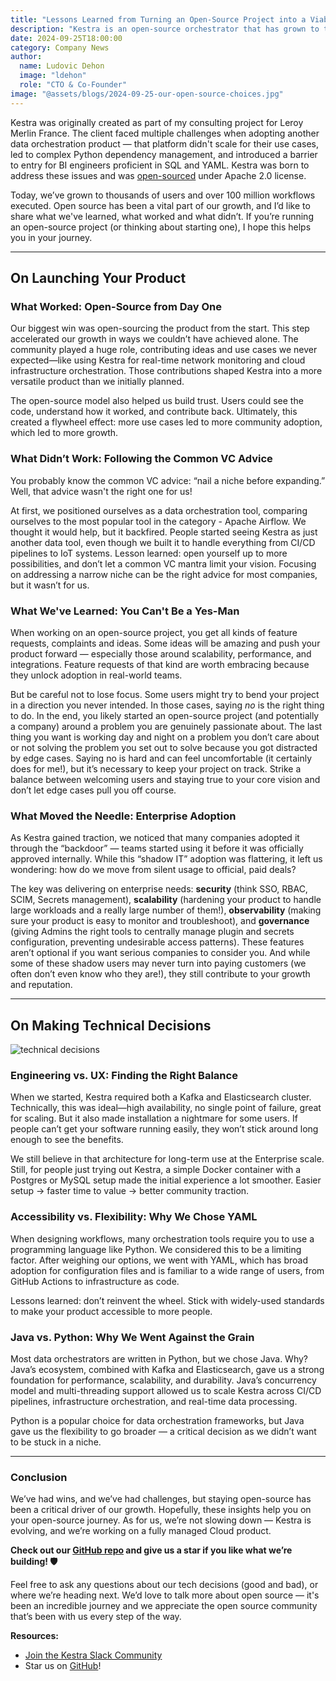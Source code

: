 ```yaml
---
title: "Lessons Learned from Turning an Open-Source Project into a Viable Business"
description: "Kestra is an open-source orchestrator that has grown to thousands of users. Staying true to open-source has been a key factor in our growth, and we’re sharing the lessons we’ve learned along the way."
date: 2024-09-25T18:00:00
category: Company News
author:
  name: Ludovic Dehon
  image: "ldehon"
  role: "CTO & Co-Founder"
image: "@assets/blogs/2024-09-25-our-open-source-choices.jpg"
---
```


Kestra was originally created as part of my consulting project for Leroy Merlin France. The client faced multiple challenges when adopting another data orchestration product — that platform didn't scale for their use cases, led to complex Python dependency management, and introduced a barrier to entry for BI engineers proficient in SQL and YAML. Kestra was born to address these issues and was [open-sourced](https://github.com/kestra-io/kestra) under Apache 2.0 license.

Today, we’ve grown to thousands of users and over 100 million workflows executed. Open source has been a vital part of our growth, and I’d like to share what we've learned, what worked and what didn’t. If you’re running an open-source project (or thinking about starting one), I hope this helps you in your journey.

---

## **On Launching Your Product**

### **What Worked: Open-Source from Day One**

Our biggest win was open-sourcing the product from the start. This step accelerated our growth in ways we couldn’t have achieved alone. The community played a huge role, contributing ideas and use cases we never expected—like using Kestra for real-time network monitoring and cloud infrastructure orchestration. Those contributions shaped Kestra into a more versatile product than we initially planned.

The open-source model also helped us build trust. Users could see the code, understand how it worked, and contribute back. Ultimately, this created a flywheel effect: more use cases led to more community adoption, which led to more growth.

### **What Didn’t Work: Following the Common VC Advice**

You probably know the common VC advice: “nail a niche before expanding.” Well, that advice wasn't the right one for us!

At first, we positioned ourselves as a data orchestration tool, comparing ourselves to the most popular tool in the category - Apache Airflow. We thought it would help, but it backfired. People started seeing Kestra as just another data tool, even though we built it to handle everything from CI/CD pipelines to IoT systems. Lesson learned: open yourself up to more possibilities, and don’t let a common VC mantra limit your vision. Focusing on addressing a narrow niche can be the right advice for most companies, but it wasn’t for us.

### **What We've Learned: You Can't Be a Yes-Man**

When working on an open-source project, you get all kinds of feature requests, complaints and ideas. Some ideas will be amazing and push your product forward — especially those around scalability, performance, and integrations. Feature requests of that kind are worth embracing because they unlock adoption in real-world teams.

But be careful not to lose focus. Some users might try to bend your project in a direction you never intended. In those cases, saying *no* is the right thing to do. In the end, you likely started an open-source project (and potentially a company) around a problem you are genuinely passionate about. The last thing you want is working day and night on a problem you don’t care about or not solving the problem you set out to solve because you got distracted by edge cases. Saying no is hard and can feel uncomfortable (it certainly does for me!), but it’s necessary to keep your project on track. Strike a balance between welcoming users and staying true to your core vision and don’t let edge cases pull you off course.

### **What Moved the Needle: Enterprise Adoption**

As Kestra gained traction, we noticed that many companies adopted it through the “backdoor” — teams started using it before it was officially approved internally. While this “shadow IT” adoption was flattering, it left us wondering: how do we move from silent usage to official, paid deals?

The key was delivering on enterprise needs: **security** (think SSO, RBAC, SCIM, Secrets management), **scalability** (hardening your product to handle large workloads and a really large number of them!), **observability** (making sure your product is easy to monitor and troubleshoot), and **governance** (giving Admins the right tools to centrally manage plugin and secrets configuration, preventing undesirable access patterns). These features aren’t optional if you want serious companies to consider you. And while some of these shadow users may never turn into paying customers (we often don’t even know who they are!), they still contribute to your growth and reputation.

---

## **On Making Technical Decisions**

![technical decisions](@assets/blogs/2024-09-25-our-open-source-choices/technos.jpg)

### **Engineering vs. UX: Finding the Right Balance**

When we started, Kestra required both a Kafka and Elasticsearch cluster. Technically, this was ideal—high availability, no single point of failure, great for scaling. But it also made installation a nightmare for some users. If people can’t get your software running easily, they won’t stick around long enough to see the benefits.

We still believe in that architecture for long-term use at the Enterprise scale. Still, for people just trying out Kestra, a simple Docker container with a Postgres or MySQL setup made the initial experience a lot smoother. Easier setup → faster time to value → better community traction.

### **Accessibility vs. Flexibility: Why We Chose YAML**

When designing workflows, many orchestration tools require you to use a programming language like Python. We considered this to be a limiting factor. After weighing our options, we went with YAML, which has broad adoption for configuration files and is familiar to a wide range of users, from GitHub Actions to infrastructure as code.

Lessons learned: don’t reinvent the wheel. Stick with widely-used standards to make your product accessible to more people.

### **Java vs. Python: Why We Went Against the Grain**

Most data orchestrators are written in Python, but we chose Java. Why? Java’s ecosystem, combined with Kafka and Elasticsearch, gave us a strong foundation for performance, scalability, and durability. Java’s concurrency model and multi-threading support allowed us to scale Kestra across CI/CD pipelines, infrastructure orchestration, and real-time data processing.

Python is a popular choice for data orchestration frameworks, but Java gave us the flexibility to go broader — a critical decision as we didn’t want to be stuck in a niche.

---

### **Conclusion**

We’ve had wins, and we’ve had challenges, but staying open-source has been a critical driver of our growth. Hopefully, these insights help you on your open-source journey. As for us, we’re not slowing down — Kestra is evolving, and we’re working on a fully managed Cloud product.

**Check out our [GitHub repo](https://github.com/kestra-io/kestra) and give us a star if you like what we’re building! 🛡️**

Feel free to ask any questions about our tech decisions (good and bad), or where we’re heading next. We’d love to talk more about open source — it's been an incredible journey and we appreciate the open source community that’s been with us every step of the way.

 **Resources:**
- [Join the Kestra Slack Community](https://kestra.io/slack)
- Star us on [GitHub](https://github.com/kestra-io/kestra)!